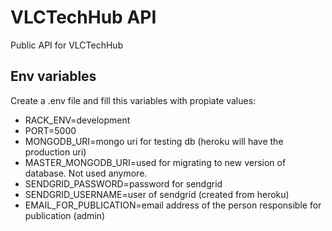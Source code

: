 VLCTechHub API
==============

Public API for VLCTechHub


Env variables
-------------

Create a .env file and fill this variables with propiate values:

 - RACK_ENV=development
 - PORT=5000
 - MONGODB_URI=mongo uri for testing db (heroku will have the production uri)
 - MASTER_MONGODB_URI=used for migrating to new version of database. Not used anymore.
 - SENDGRID_PASSWORD=password for sendgrid
 - SENDGRID_USERNAME=user of sendgrid (created from heroku)
 - EMAIL_FOR_PUBLICATION=email address of the person responsible for publication (admin)
